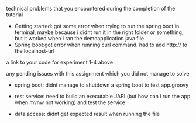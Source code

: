 technical problems that you encountered during the completion of the tutorial
- Getting started: got some error when trying to run the spring boot in terminal, maybe because i didnt run it in the right folder or something, but it worked when i ran the demoapplication.java file
- Spring boot:got error when running curl command. had to add http:// to the localhost-url

a link to your code for experiment 1-4 above

any pending issues with this assignment which you did not manage to solve
- spring boot: didnt manage to shutdown a spring boot to test app.groovy


- rest service: need to build an executable JARL(but how can i run the app when mvnw not working) and test the service
- data access: didnt get expected result when running the file
